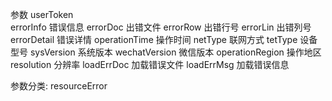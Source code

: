参数
userToken	 
errorInfo		错误信息
errorDoc		出错文件
errorRow		出错行号
errorLin		出错列号
errorDetail		错误详情
operationTime	操作时间
netType			联网方式
tetType			设备型号
sysVersion		系统版本
wechatVersion	微信版本
operationRegion	操作地区
resolution		分辨率
loadErrDoc		加载错误文件
loadErrMsg		加载错误信息



参数分类:
resourceError 
